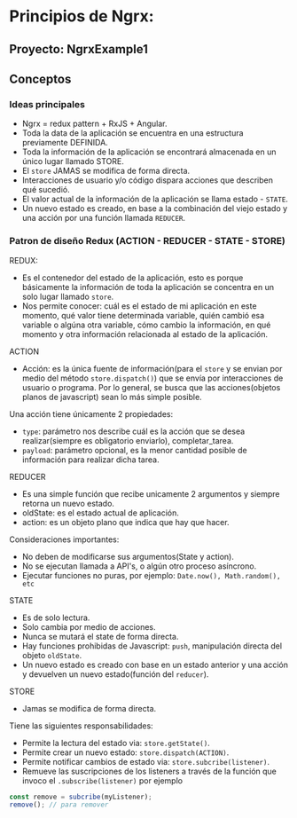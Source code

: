 # Principios de Ngrx: 

## Proyecto: NgrxExample1

## Conceptos

### Ideas principales

- Ngrx = redux pattern + RxJS + Angular.
- Toda la data de la aplicación se encuentra en una estructura previamente DEFINIDA.
- Toda la información de la aplicación se encontrará almacenada en un único lugar llamado STORE.
- El ```store``` JAMAS se modifica de forma directa.
- Interacciones de usuario y/o código dispara acciones que describen qué sucedió.
- El valor actual de la información de la aplicación se llama estado - ```STATE```.
- Un nuevo estado es creado, en base a la combinación del viejo estado y una acción por una función llamada ```REDUCER```.

### Patron de diseño Redux (ACTION - REDUCER - STATE - STORE)

REDUX: 
- Es el contenedor del estado de la aplicación, esto es porque básicamente la información  de toda la aplicación se concentra en un solo lugar llamado ```store```.
- Nos permite conocer: cuál es el estado de mi aplicación en este momento, qué valor tiene determinada variable, quién cambió esa variable o algúna otra variable, cómo cambio la información, en qué momento y otra información relacionada al estado de la aplicación.


ACTION
- Acción: es la única fuente de información(para el ```store``` y se envian por medio del método ```store.dispatch()```) que se envía por interacciones de usuario o programa. Por lo general, se busca que las acciones(objetos planos de javascript) sean lo más simple posible.

Una acción tiene únicamente 2 propiedades:
- ```type```: parámetro  nos describe cuál es la acción que se desea realizar(siempre es obligatorio enviarlo), completar_tarea.
- ```payload```: parámetro opcional, es la menor cantidad posible de información para realizar dicha tarea.

REDUCER
- Es una simple función que recibe unicamente 2 argumentos y siempre retorna un nuevo estado.
- oldState: es el estado actual de aplicación.
- action: es un objeto plano que indica que hay que hacer.

Consideraciones importantes:
- No deben de modificarse sus argumentos(State y action).
- No se ejecutan llamada a API's, o algún otro proceso asíncrono.
- Ejecutar funciones no puras, por ejemplo: ```Date.now(), Math.random(), etc```


STATE
- Es de solo lectura.
- Solo cambia por medio de acciones.
- Nunca se mutará el state de forma directa.
- Hay funciones prohibidas de Javascript: ```push```, manipulación directa del objeto ```oldState```.
- Un nuevo estado es creado con base en un estado anterior y una acción y devuelven un nuevo estado(función del ```reducer```).

STORE
- Jamas se modifica de forma directa.

Tiene las siguientes responsabilidades:
- Permite la lectura del estado via: ```store.getState()```.
- Permite crear un nuevo estado: ```store.dispatch(ACTION)```.
- Permite notificar cambios de estado via: ```store.subcribe(listener)```.
- Remueve las suscripciones de los listeners a través de la función que invoco el ```.subscribe(listener)``` por ejemplo
```js
const remove = subcribe(myListener);
remove(); // para remover
```
